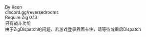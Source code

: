 By Xeon<br>
discord.gg/reversedrooms<br>
Require Zig 0.13<br>
只有战斗功能<br>
由于ZigDispatch的问题，若游戏登录界面卡住，请等待或重启Dispatch<br>

